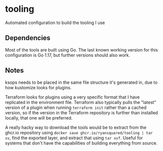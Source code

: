 # tooling
Automated configuration to build the tooling I use

## Dependencies

Most of the tools are built using Go. The last known working version for this
configuration is Go 1.17, but further versions should also work.

## Notes

ksops needs to be placed in the same file structure it's generated in, due to
how kustomize looks for plugins.

Terraform looks for plugins using a very specific format that I have replicated
in the environment file. Terraform also typically pulls the "latest" version of
a plugin when running `terraform init` rather than a cached version, so
if the version in the Terraform repository is further than installed locally,
that one will be preferred.

A really hacky way to download the tools would be to extract from the ghcr.io
repository using `docker save ghcr.io/ryansquared/tooling | tar xv`, find the
exported layer, and extract that using `tar xvf`. Useful for systems that don't
have the capabilities of building everything from source.

